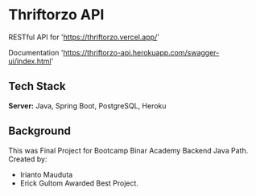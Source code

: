 
# Thriftorzo API

RESTful API for 'https://thriftorzo.vercel.app/'

Documentation 'https://thriftorzo-api.herokuapp.com/swagger-ui/index.html'


## Tech Stack

**Server:** Java, Spring Boot, PostgreSQL, Heroku


## Background
This was Final Project for Bootcamp Binar Academy Backend Java Path.\
Created by: 
* Irianto Mauduta
* Erick Gultom
Awarded Best Project.

